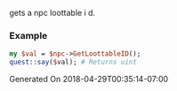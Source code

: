 gets a npc loottable i d.
### Example

```perl
my $val = $npc->GetLoottableID();
quest::say($val); # Returns uint
```


Generated On 2018-04-29T00:35:14-07:00